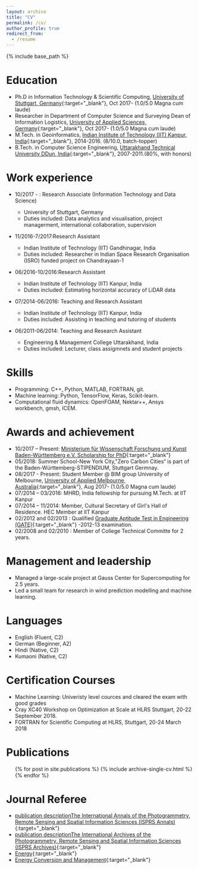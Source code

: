 ```yaml
---
layout: archive
title: "CV"
permalink: /cv/
author_profile: true
redirect_from:
  - /resume
---
```


{% include base_path %}

Education
======
* Ph.D in Information Technology & Scientific Computing, [University of Stuttgart, Germany](https://www.uni-stuttgart.de/){:target="_blank"}, Oct 2017- (1.0/5.0 Magna cum laude)
* Researcher in Department of Computer Science and Surveying Dean of Information Logistics, [University of Applied Sciences, Germany](https://www.hft-stuttgart.de/){:target="_blank"}, Oct 2017- (1.0/5.0 Magna cum laude)
* M.Tech. in Geoinformatics, [Indian Institute of Technology (IIT) Kanpur, India](http://www.iitk.ac.in/){:target="_blank"}, 2014-2016. (8/10.0, batch-topper)
* B.Tech. in Computer Science Engineering, [Uttarakhand Technical University DDun, India](http://www.uktech.ac.in/uksee/){:target="_blank"}, 2007-2011.(80%, with honors)


Work experience
======
* 10/2017 - : Research Associate (Information Technology and Data Science)
  * University of Stuttgart, Germany
  * Duties included: Data analytics and visualisation, project managerment, international collaboration, supervision
  
* 11/2016-7/2017:Research Assistant
  * Indian Institute of Technology (IIT) Gandhinagar, India
  * Duties included: Researcher in Indian Space Research Organisation (ISRO) funded project on Chandrayaan-1

* 06/2016-10/2016:Research Assistant
  * Indian Institute of Technology (IIT) Kanpur, India
  * Duties included: Estimating horizontal accuracy of LiDAR data
  
* 07/2014-06/2016: Teaching and Research Assistant
  * Indian Institute of Technology (IIT) Kanpur, India
  * Duties included: Assisting in teaching and tutoring of students
  
* 06/2011-06/2014: Teaching and Research Assistant
  * Engineering & Management College Uttarakhand, India
  * Duties included: Lecturer, class assigmnets and student projects
  
  
Skills
======
* Programming: C++, Python, MATLAB, FORTRAN, git.
* Machine learning: Python, TensorFlow, Keras, Scikit-learn.
* Computational fluid dynamics: OpenFOAM, Nektar++, Ansys workbench, gmsh, ICEM.


Awards and achievement
======
* 10/2017 – Present: [Ministerium für Wissenschaft Forschung und Kunst Baden-Württemberg e.V. Scholarship for PhD](https://www.windycities.de/projects/){:target="_blank"}
* 05/2018:	Summer School-New York City,"Zero Carbon Cities“ is part of the Baden-Württemberg-STIPENDIUM, Stuttgart Germnay.
* 08/2017 - Present: Student Member @ BIM group University of Melbourne, [University of Applied Melbourne, Australia](https://www.blogs.unimelb.edu.au/bim-iag/members/){:target="_blank"}, Aug 2017- (1.0/5.0 Magna cum laude)
* 07/2014 – 03/2016:	MHRD, India fellowship for pursuing M.Tech. at IIT Kanpur
* 07/2014 – 11/2014:	Member, Cultural Secretary of Girl's Hall of Residence. HEC Member at IIT Kanpur
* 02/2012 and 02/2013 : Qualified [Graduate Aptitude Test in Engineering (GATE)](https://en.wikipedia.org/wiki/Graduate_Aptitude_Test_in_Engineering){:target="_blank"} -2012-13 examination.
* 02/2008 and 02/2010 : Member of College Technical Committe for 2 years. 


Management and leadership
======
* Managed a large-scale project at Gauss Center for Supercomputing for 2.5 years.
* Led a small team for research in wind prediction modelling and machine learning.


Languages 
======
* English (Fluent, C2)
* German (Beginner, A2)
* Hindi (Native, C2)
* Kumaoni (Native, C2)


Certification Courses 
======
 * Machine Learning: Univeristy level cources and cleared the exam with good grades
 * Cray XC40 Workshop on Optimization at Scale at HLRS Stuttgart, 20-22 September 2018.
 * FORTRAN for Scientific Computing at HLRS, Stuttgart, 20-24 March 2018


Publications
======
  <ul>{% for post in site.publications %}
    {% include archive-single-cv.html %}
  {% endfor %}</ul>
  

Journal Referee 
======
* [publication descriptionThe International Annals of the Photogrammetry, Remote Sensing and Spatial Information Sciences (ISPRS Annals)](https://aip.scitation.org/journal/phf){:target="_blank"}
* [publication descriptionThe International Archives of the Photogrammetry, Remote Sensing and Spatial Information Sciences (ISPRS Archives)](https://www.journals.elsevier.com/international-journal-of-heat-and-mass-transfer){:target="_blank"}
* [Energy](https://www.journals.elsevier.com/energy){:target="_blank"}
* [Energy Conversion and Management](https://www.journals.elsevier.com/energy-conversion-and-management){:target="_blank"}

